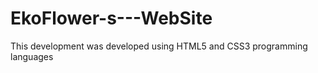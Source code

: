 # EkoFlower-s---WebSite


This development was developed using HTML5 and CSS3 programming languages

